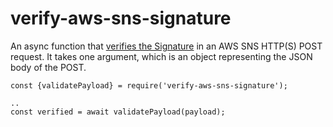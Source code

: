 # verify-aws-sns-signature
An async function that [verifies the Signature](https://docs.aws.amazon.com/sns/latest/dg/sns-verify-signature-of-message.html) in an AWS SNS HTTP(S) POST request.  It takes one argument, which is an object representing the JSON body of the POST.
```
const {validatePayload} = require('verify-aws-sns-signature');

..
const verified = await validatePayload(payload);
```